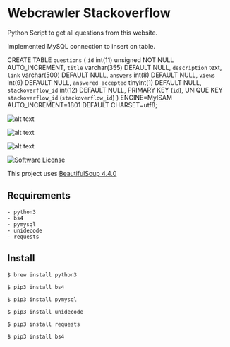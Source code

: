 # Webcrawler Stackoverflow
Python Script to get all questions from this website.

Implemented MySQL connection to insert on table.

CREATE TABLE `questions` (
  `id` int(11) unsigned NOT NULL AUTO_INCREMENT,
  `title` varchar(355) DEFAULT NULL,
  `description` text,
  `link` varchar(500) DEFAULT NULL,
  `answers` int(8) DEFAULT NULL,
  `views` int(9) DEFAULT NULL,
  `answered_accepted` tinyint(1) DEFAULT NULL,
  `stackoverflow_id` int(12) DEFAULT NULL,
  PRIMARY KEY (`id`),
  UNIQUE KEY `stackoverflow_id` (`stackoverflow_id`)
) ENGINE=MyISAM AUTO_INCREMENT=1801 DEFAULT CHARSET=utf8;


![alt text](https://raw.githubusercontent.com/cristianodpp/webcrawler-stackoverflow/master/234234242.png)

![alt text](https://raw.githubusercontent.com/cristianodpp/webcrawler-stackoverflow/master/918238372.png)

![alt text](https://github.com/cristianodpp/webcrawler-stackoverflow/blob/master/database_example.png)

[![Software License](https://img.shields.io/badge/license-MIT-brightgreen.svg?style=flat-square)](LICENSE.md)

This project uses [BeautifulSoup 4.4.0](https://www.crummy.com/software/BeautifulSoup/bs4/doc/) 

## Requirements

    - python3 
    - bs4
    - pymysql
    - unidecode
    - requests    

## Install

    $ brew install python3

    $ pip3 install bs4
    
    $ pip3 install pymysql

    $ pip3 install unidecode

    $ pip3 install requests

    $ pip3 install bs4


